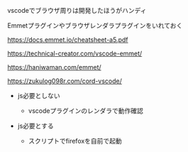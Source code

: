 vscodeでブラウザ周りは開発したほうがハンディ

Emmetプラグインやブラウザレンダラプラグインをいれておく

https://docs.emmet.io/cheatsheet-a5.pdf

https://technical-creator.com/vscode-emmet/

https://haniwaman.com/emmet/

https://zukulog098r.com/cord-vscode/


- js必要としない

  - vscodeプラグインのレンダラで動作確認

- js必要とする

  - スクリプトでfirefoxを自前で起動
